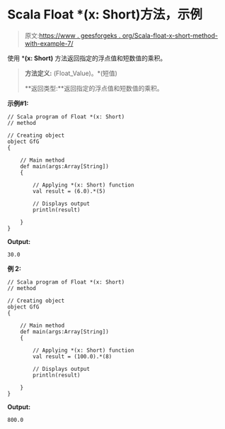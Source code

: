 # Scala Float *(x: Short)方法，示例

> 原文:[https://www . geesforgeks . org/Scala-float-x-short-method-with-example-7/](https://www.geeksforgeeks.org/scala-float-x-short-method-with-example-7/)

使用 ***(x: Short)** 方法返回指定的浮点值和短数值的乘积。

> **方法定义:** (Float_Value)。*(短值)
> 
> **返回类型:**返回指定的浮点值和短数值的乘积。

**示例#1:**

```
// Scala program of Float *(x: Short)
// method

// Creating object
object GfG
{ 

    // Main method
    def main(args:Array[String])
    {

        // Applying *(x: Short) function
        val result = (6.0).*(5)

        // Displays output
        println(result)

    }
} 
```

**Output:**

```
30.0

```

**例 2:**

```
// Scala program of Float *(x: Short)
// method

// Creating object
object GfG
{ 

    // Main method
    def main(args:Array[String])
    {

        // Applying *(x: Short) function
        val result = (100.0).*(8)

        // Displays output
        println(result)

    }
} 
```

**Output:**

```
800.0

```